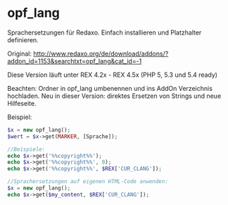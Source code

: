 opf_lang
========

Sprachersetzungen für Redaxo. Einfach installieren und Platzhalter definieren.

Original: http://www.redaxo.org/de/download/addons/?addon_id=1153&searchtxt=opf_lang&cat_id=-1

Diese Version läuft unter REX 4.2x - REX 4.5x (PHP 5, 5.3 und 5.4 ready)

Beachten: Ordner in opf_lang umbenennen und ins AddOn Verzeichnis hochladen.
Neu in dieser Version: direktes Ersetzen von Strings und neue Hilfeseite.

Beispiel:

```php
$x = new opf_lang();
$wert = $x->get(MARKER, [Sprache]);

//Beispiele:
echo $x->get('%%copyright%%');
echo $x->get('%%copyright%%', 0);
echo $x->get('%%copyright%%', $REX['CUR_CLANG']);

//Sprachersetzungen auf eigenen HTML-Code anwenden:
$x = new opf_lang();
echo $x->get($my_content, $REX['CUR_CLANG']);

````

